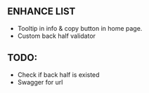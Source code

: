 ## ENHANCE LIST
- Tooltip in info & copy button in home page.
- Custom back half validator

## TODO:
- Check if back half is existed
- Swagger for url